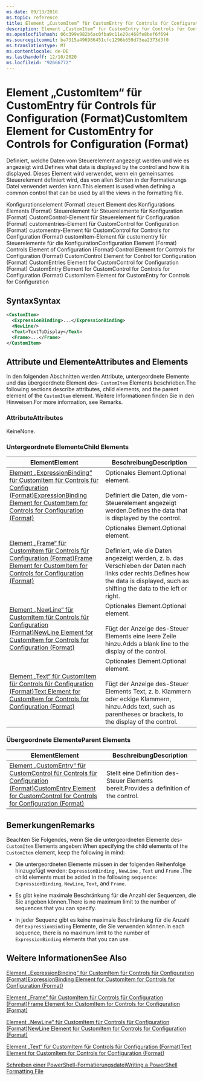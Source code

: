 ```yaml
---
ms.date: 09/13/2016
ms.topic: reference
title: Element „CustomItem“ für CustomEntry für Controls für Configuration (Format)
description: Element „CustomItem“ für CustomEntry für Controls für Configuration (Format)
ms.openlocfilehash: 06c399e982b6ac0fba9c11e20c468fe8bef6f694
ms.sourcegitcommit: ba7315a496986451cfc1296b659d73ea2373d3f0
ms.translationtype: MT
ms.contentlocale: de-DE
ms.lasthandoff: 12/10/2020
ms.locfileid: "92666772"
---
```

# <a name="customitem-element-for-customentry-for-controls-for-configuration-format"></a><span data-ttu-id="69540-103">Element „CustomItem“ für CustomEntry für Controls für Configuration (Format)</span><span class="sxs-lookup"><span data-stu-id="69540-103">CustomItem Element for CustomEntry for Controls for Configuration (Format)</span></span>

<span data-ttu-id="69540-104">Definiert, welche Daten vom Steuerelement angezeigt werden und wie es angezeigt wird.</span><span class="sxs-lookup"><span data-stu-id="69540-104">Defines what data is displayed by the control and how it is displayed.</span></span> <span data-ttu-id="69540-105">Dieses Element wird verwendet, wenn ein gemeinsames Steuerelement definiert wird, das von allen Sichten in der Formatierungs Datei verwendet werden kann.</span><span class="sxs-lookup"><span data-stu-id="69540-105">This element is used when defining a common control that can be used by all the views in the formatting file.</span></span>

<span data-ttu-id="69540-106">Konfigurationselement (Format) steuert Element des Konfigurations Elements (Format) Steuerelement für Steuerelemente für Konfiguration (Format) CustomControl-Element für Steuerelement für Configuration (Format) customentries-Element für CustomControl for Configuration (Format) customentry-Element für CustomControl for Controls for Configuration (Format) customItem-Element für customentry für Steuerelemente für die Konfiguration</span><span class="sxs-lookup"><span data-stu-id="69540-106">Configuration Element (Format) Controls Element of Configuration (Format) Control Element for Controls for Configuration (Format) CustomControl Element for Control for Configuration (Format) CustomEntries Element for CustomControl for Configuration (Format) CustomEntry Element for CustomControl for Controls for Configuration (Format) CustomItem Element for CustomEntry for Controls for Configuration</span></span>

## <a name="syntax"></a><span data-ttu-id="69540-107">Syntax</span><span class="sxs-lookup"><span data-stu-id="69540-107">Syntax</span></span>

```xml
<CustomItem>
  <ExpressionBinding>...</ExpressionBinding>
  <NewLine/>
  <Text>TextToDisplay</Text>
  <Frame>...</Frame>
</CustomItem>
```

## <a name="attributes-and-elements"></a><span data-ttu-id="69540-108">Attribute und Elemente</span><span class="sxs-lookup"><span data-stu-id="69540-108">Attributes and Elements</span></span>

<span data-ttu-id="69540-109">In den folgenden Abschnitten werden Attribute, untergeordnete Elemente und das übergeordnete Element des- `CustomItem` Elements beschrieben.</span><span class="sxs-lookup"><span data-stu-id="69540-109">The following sections describe attributes, child elements, and the parent element of the `CustomItem` element.</span></span> <span data-ttu-id="69540-110">Weitere Informationen finden Sie in den Hinweisen.</span><span class="sxs-lookup"><span data-stu-id="69540-110">For more information, see Remarks.</span></span>

### <a name="attributes"></a><span data-ttu-id="69540-111">Attribute</span><span class="sxs-lookup"><span data-stu-id="69540-111">Attributes</span></span>

<span data-ttu-id="69540-112">Keine</span><span class="sxs-lookup"><span data-stu-id="69540-112">None.</span></span>

### <a name="child-elements"></a><span data-ttu-id="69540-113">Untergeordnete Elemente</span><span class="sxs-lookup"><span data-stu-id="69540-113">Child Elements</span></span>

|<span data-ttu-id="69540-114">Element</span><span class="sxs-lookup"><span data-stu-id="69540-114">Element</span></span>|<span data-ttu-id="69540-115">Beschreibung</span><span class="sxs-lookup"><span data-stu-id="69540-115">Description</span></span>|
|-------------|-----------------|
|[<span data-ttu-id="69540-116">Element „ExpressionBinding“ für CustomItem für Controls für Configuration (Format)</span><span class="sxs-lookup"><span data-stu-id="69540-116">ExpressionBinding Element for CustomItem for Controls for Configuration (Format)</span></span>](./expressionbinding-element-for-customitem-for-controls-for-configuration-format.md)|<span data-ttu-id="69540-117">Optionales Element.</span><span class="sxs-lookup"><span data-stu-id="69540-117">Optional element.</span></span><br /><br /> <span data-ttu-id="69540-118">Definiert die Daten, die vom-Steuerelement angezeigt werden.</span><span class="sxs-lookup"><span data-stu-id="69540-118">Defines the data that is displayed by the control.</span></span>|
|[<span data-ttu-id="69540-119">Element „Frame“ für CustomItem für Controls für Configuration (Format)</span><span class="sxs-lookup"><span data-stu-id="69540-119">Frame Element for CustomItem for Controls for Configuration (Format)</span></span>](./frame-element-for-customitem-for-controls-for-configuration-format.md)|<span data-ttu-id="69540-120">Optionales Element.</span><span class="sxs-lookup"><span data-stu-id="69540-120">Optional element.</span></span><br /><br /> <span data-ttu-id="69540-121">Definiert, wie die Daten angezeigt werden, z. b. das Verschieben der Daten nach links oder rechts.</span><span class="sxs-lookup"><span data-stu-id="69540-121">Defines how the data is displayed, such as shifting the data to the left or right.</span></span>|
|[<span data-ttu-id="69540-122">Element „NewLine“ für CustomItem für Controls für Configuration (Format)</span><span class="sxs-lookup"><span data-stu-id="69540-122">NewLine Element for CustomItem for Controls for Configuration (Format)</span></span>](./newline-element-for-customitem-for-controls-for-configuration-format.md)|<span data-ttu-id="69540-123">Optionales Element.</span><span class="sxs-lookup"><span data-stu-id="69540-123">Optional element.</span></span><br /><br /> <span data-ttu-id="69540-124">Fügt der Anzeige des-Steuer Elements eine leere Zeile hinzu.</span><span class="sxs-lookup"><span data-stu-id="69540-124">Adds a blank line to the display of the control.</span></span>|
|[<span data-ttu-id="69540-125">Element „Text“ für CustomItem für Controls für Configuration (Format)</span><span class="sxs-lookup"><span data-stu-id="69540-125">Text Element for CustomItem for Controls for Configuration (Format)</span></span>](./text-element-for-customitem-for-controls-for-configuration-format.md)|<span data-ttu-id="69540-126">Optionales Element.</span><span class="sxs-lookup"><span data-stu-id="69540-126">Optional element.</span></span><br /><br /> <span data-ttu-id="69540-127">Fügt der Anzeige des-Steuer Elements Text, z. b. Klammern oder eckige Klammern, hinzu.</span><span class="sxs-lookup"><span data-stu-id="69540-127">Adds text, such as parentheses or brackets, to the display of the control.</span></span>|

### <a name="parent-elements"></a><span data-ttu-id="69540-128">Übergeordnete Elemente</span><span class="sxs-lookup"><span data-stu-id="69540-128">Parent Elements</span></span>

|<span data-ttu-id="69540-129">Element</span><span class="sxs-lookup"><span data-stu-id="69540-129">Element</span></span>|<span data-ttu-id="69540-130">Beschreibung</span><span class="sxs-lookup"><span data-stu-id="69540-130">Description</span></span>|
|-------------|-----------------|
|[<span data-ttu-id="69540-131">Element „CustomEntry“ für CustomControl für Controls für Configuration (Format)</span><span class="sxs-lookup"><span data-stu-id="69540-131">CustomEntry Element for CustomControl for Controls for Configuration (Format)</span></span>](./customentry-element-for-customcontrol-for-controls-for-configuration-format.md)|<span data-ttu-id="69540-132">Stellt eine Definition des-Steuer Elements bereit.</span><span class="sxs-lookup"><span data-stu-id="69540-132">Provides a definition of the control.</span></span>|

## <a name="remarks"></a><span data-ttu-id="69540-133">Bemerkungen</span><span class="sxs-lookup"><span data-stu-id="69540-133">Remarks</span></span>

<span data-ttu-id="69540-134">Beachten Sie Folgendes, wenn Sie die untergeordneten Elemente des- `CustomItem` Elements angeben:</span><span class="sxs-lookup"><span data-stu-id="69540-134">When specifying the child elements of the `CustomItem` element, keep the following in mind:</span></span>

- <span data-ttu-id="69540-135">Die untergeordneten Elemente müssen in der folgenden Reihenfolge hinzugefügt werden: `ExpressionBinding` , `NewLine` , `Text` und `Frame` .</span><span class="sxs-lookup"><span data-stu-id="69540-135">The child elements must be added in the following sequence: `ExpressionBinding`, `NewLine`, `Text`, and `Frame`.</span></span>

- <span data-ttu-id="69540-136">Es gibt keine maximale Beschränkung für die Anzahl der Sequenzen, die Sie angeben können.</span><span class="sxs-lookup"><span data-stu-id="69540-136">There is no maximum limit to the number of sequences that you can specify.</span></span>

- <span data-ttu-id="69540-137">In jeder Sequenz gibt es keine maximale Beschränkung für die Anzahl der `ExpressionBinding` Elemente, die Sie verwenden können.</span><span class="sxs-lookup"><span data-stu-id="69540-137">In each sequence, there is no maximum limit to the number of `ExpressionBinding` elements that you can use.</span></span>

## <a name="see-also"></a><span data-ttu-id="69540-138">Weitere Informationen</span><span class="sxs-lookup"><span data-stu-id="69540-138">See Also</span></span>

[<span data-ttu-id="69540-139">Element „ExpressionBinding“ für CustomItem für Controls für Configuration (Format)</span><span class="sxs-lookup"><span data-stu-id="69540-139">ExpressionBinding Element for CustomItem for Controls for Configuration (Format)</span></span>](./expressionbinding-element-for-customitem-for-controls-for-configuration-format.md)

[<span data-ttu-id="69540-140">Element „Frame“ für CustomItem für Controls für Configuration (Format)</span><span class="sxs-lookup"><span data-stu-id="69540-140">Frame Element for CustomItem for Controls for Configuration (Format)</span></span>](./frame-element-for-customitem-for-controls-for-configuration-format.md)

[<span data-ttu-id="69540-141">Element „NewLine“ für CustomItem für Controls für Configuration (Format)</span><span class="sxs-lookup"><span data-stu-id="69540-141">NewLine Element for CustomItem for Controls for Configuration (Format)</span></span>](./newline-element-for-customitem-for-controls-for-configuration-format.md)

[<span data-ttu-id="69540-142">Element „Text“ für CustomItem für Controls für Configuration (Format)</span><span class="sxs-lookup"><span data-stu-id="69540-142">Text Element for CustomItem for Controls for Configuration (Format)</span></span>](./text-element-for-customitem-for-controls-for-configuration-format.md)

[<span data-ttu-id="69540-143">Schreiben einer PowerShell-Formatierungsdatei</span><span class="sxs-lookup"><span data-stu-id="69540-143">Writing a PowerShell Formatting File</span></span>](./writing-a-powershell-formatting-file.md)
